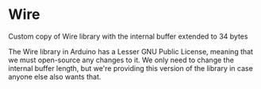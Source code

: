 # Wire
Custom copy of Wire library with the internal buffer extended to 34 bytes

The Wire library in Arduino has a Lesser GNU Public License, meaning that we must
open-source any changes to it. We only need to change the internal buffer length,
but we're providing this version of the library in case anyone else also wants that.
